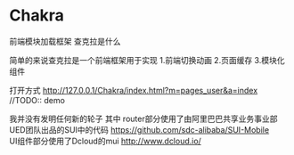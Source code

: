 # Chakra
前端模块加载框架
查克拉是什么

简单的来说查克拉是一个前端框架用于实现 1.前端切换动画 2.页面缓存 3.模块化组件

打开方式
http://127.0.0.1/Chakra/index.html?m=pages_user&a=index
//TODO:: demo

我并没有发明任何新的轮子 其中
router部分使用了由阿里巴巴共享业务事业部UED团队出品的SUI中的代码 https://github.com/sdc-alibaba/SUI-Mobile <br/>
UI组件部分使用了Dcloud的mui http://www.dcloud.io/
